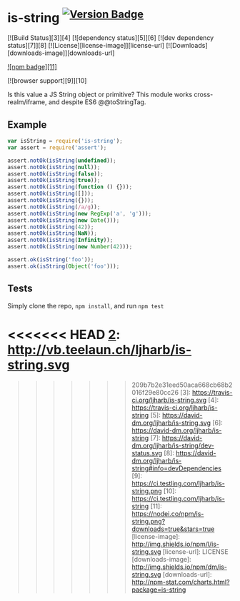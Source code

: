 # is-string <sup>[![Version Badge][2]][1]</sup>

[![Build Status][3]][4]
[![dependency status][5]][6]
[![dev dependency status][7]][8]
[![License][license-image]][license-url]
[![Downloads][downloads-image]][downloads-url]

[![npm badge][11]][1]

[![browser support][9]][10]

Is this value a JS String object or primitive? This module works cross-realm/iframe, and despite ES6 @@toStringTag.

## Example

```js
var isString = require('is-string');
var assert = require('assert');

assert.notOk(isString(undefined));
assert.notOk(isString(null));
assert.notOk(isString(false));
assert.notOk(isString(true));
assert.notOk(isString(function () {}));
assert.notOk(isString([]));
assert.notOk(isString({}));
assert.notOk(isString(/a/g));
assert.notOk(isString(new RegExp('a', 'g')));
assert.notOk(isString(new Date()));
assert.notOk(isString(42));
assert.notOk(isString(NaN));
assert.notOk(isString(Infinity));
assert.notOk(isString(new Number(42)));

assert.ok(isString('foo'));
assert.ok(isString(Object('foo')));
```

## Tests
Simply clone the repo, `npm install`, and run `npm test`

[1]: https://npmjs.org/package/is-string
<<<<<<< HEAD
[2]: http://vb.teelaun.ch/ljharb/is-string.svg
=======
[2]: http://versionbadg.es/ljharb/is-string.svg
>>>>>>> 209b7b2e31eed50aca668cb68b2016f29e80cc26
[3]: https://travis-ci.org/ljharb/is-string.svg
[4]: https://travis-ci.org/ljharb/is-string
[5]: https://david-dm.org/ljharb/is-string.svg
[6]: https://david-dm.org/ljharb/is-string
[7]: https://david-dm.org/ljharb/is-string/dev-status.svg
[8]: https://david-dm.org/ljharb/is-string#info=devDependencies
[9]: https://ci.testling.com/ljharb/is-string.png
[10]: https://ci.testling.com/ljharb/is-string
[11]: https://nodei.co/npm/is-string.png?downloads=true&stars=true
[license-image]: http://img.shields.io/npm/l/is-string.svg
[license-url]: LICENSE
[downloads-image]: http://img.shields.io/npm/dm/is-string.svg
[downloads-url]: http://npm-stat.com/charts.html?package=is-string
